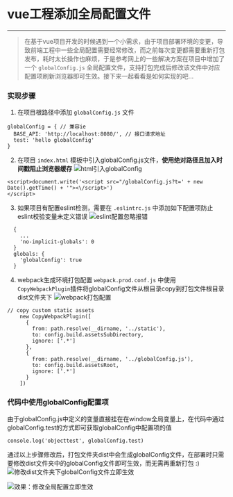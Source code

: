# vue工程添加全局配置文件
---

> 在基于vue项目开发的时候遇到一个小需求，由于项目部署环境的变更，导致前端工程中一些全局配置需要经常修改，而之前每次变更都需要重新打包发布，耗时太长操作也麻烦，于是参考网上的一些解决方案在项目中增加了一个 `globalConfig.js` 全局配置文件，支持打包完成后修改该文件中对应配置项刷新浏览器即可生效。接下来一起看看是如何实现的吧...

### 实现步骤

1. 在项目根路径中添加 `globalConfig.js` 文件
```
globalConfig = { // 兼容ie
  BASE_API: 'http://localhost:8080/', // 接口请求地址
  test: 'hello globalConfig'
}
```

2. 在项目 `index.html` 模板中引入globalConfig.js文件，**使用绝对路径且加入时间戳阻止浏览器缓存**
![html引入globalConfig](https://upload-images.jianshu.io/upload_images/8245634-e3689e9a8e34cff3.png?imageMogr2/auto-orient/strip%7CimageView2/2/w/1240)

```
<script>document.write('<script src="/globalConfig.js?t=' + new Date().getTime() + '"><\/script>')
</script>
```
3. 如果项目有配置eslint检测，需要在 `.eslintrc.js` 中添加如下配置项防止eslint校验变量未定义错误
![eslint配置忽略报错](https://upload-images.jianshu.io/upload_images/8245634-d6613417c96c9e0c.png?imageMogr2/auto-orient/strip%7CimageView2/2/w/1240)

```
  { 
    ...
    'no-implicit-globals': 0
  }
  globals: {
    'globalConfig': true
  }
```

4. webpack生成环境打包配置 `webpack.prod.conf.js` 中使用`CopyWebpackPlugin`插件将globalConfig文件从根目录copy到打包文件根目录dist文件夹下
![webpack打包配置](https://upload-images.jianshu.io/upload_images/8245634-161628e4300e4e63.png?imageMogr2/auto-orient/strip%7CimageView2/2/w/1240)

```
// copy custom static assets
    new CopyWebpackPlugin([
      {
        from: path.resolve(__dirname, '../static'),
        to: config.build.assetsSubDirectory,
        ignore: ['.*']
      },
      {
        from: path.resolve(__dirname, '../globalConfig.js'),
        to: config.build.assetsRoot,
        ignore: ['.*']
      }
    ])
```

### 代码中使用globalConfig配置项

由于globalConfig.js中定义的变量直接挂在在window全局变量上，在代码中通过globalConfig.test的方式即可获取globalConfig中配置项的值
```
console.log('objecttest', globalConfig.test)
```

通过以上步骤修改后，打包文件夹dist中会生成globalConfig文件，在部署时只需要修改dist文件夹中的globalConfig文件即可生效，而无需再重新打包 :)
![修改dist文件夹下globalConfig文件立即生效](https://upload-images.jianshu.io/upload_images/8245634-e255e3430258103c.png?imageMogr2/auto-orient/strip%7CimageView2/2/w/1240)

![效果：修改全局配置立即生效](https://upload-images.jianshu.io/upload_images/8245634-f705e197ace0cd62.png?imageMogr2/auto-orient/strip%7CimageView2/2/w/1240)



